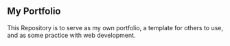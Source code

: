 ## My Portfolio

This Repository is to serve as my own portfolio, a template for others to use, and as some practice with web development.
